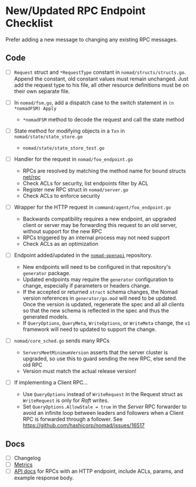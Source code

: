 # New/Updated RPC Endpoint Checklist

Prefer adding a new message to changing any existing RPC messages.

## Code

* [ ] `Request` struct and `*RequestType` constant in
      `nomad/structs/structs.go`. Append the constant, old constant
      values must remain unchanged. Just add the request type to his file, all other resource definitions
      must be on their own separate file.

* [ ] In `nomad/fsm.go`, add a dispatch case to the switch statement in `(n *nomadFSM) Apply`
  * `*nomadFSM` method to decode the request and call the state method

* [ ] State method for modifying objects in a `Txn` in `nomad/state/state_store.go`
  * `nomad/state/state_store_test.go`

* [ ] Handler for the request in `nomad/foo_endpoint.go`
  * RPCs are resolved by matching the method name for bound structs
	[net/rpc](https://golang.org/pkg/net/rpc/)
  * Check ACLs for security, list endpoints filter by ACL
  * Register new RPC struct in `nomad/server.go`
  * Check ACLs to enforce security

* [ ] Wrapper for the HTTP request in `command/agent/foo_endpoint.go`
  * Backwards compatibility requires a new endpoint, an upgraded
    client or server may be forwarding this request to an old server,
    without support for the new RPC
  * RPCs triggered by an internal process may not need support
  * Check ACLs as an optimization

* [ ] Endpoint added/updated in the [`nomad-openapi`](https://github.com/hashicorp/nomad-openapi) repository.
  * New endpoints will need to be configured in that repository's `generator` package.
  * Updated endpoints may require the `generator` configuration to change, especially if parameters or headers change.
  * If the accepted or returned `struct` schema changes, the Nomad version references in `generator/go.mod` will need
    to be updated. Once the version is updated, regenerate the spec and all all clients so that the new schema is
    reflected in the spec and thus the generated models.
  * If `QueryOptions`, `QueryMeta`, `WriteOptions`, or `WriteMeta` change, the `v1` framework will need to updated to
    support the change.

* [ ] `nomad/core_sched.go` sends many RPCs
  * `ServersMeetMinimumVersion` asserts that the server cluster is
    upgraded, so use this to guard sending the new RPC, else send the old RPC
  * Version must match the actual release version!

* [ ] If implementing a Client RPC...
  * Use `QueryOptions` instead of `WriteRequest` in the Request struct as
    `WriteRequest` is only for *Raft* writes.
  * Set `QueryOptions.AllowStale = true` in the *Server* RPC forwarder to avoid
    an infinite loop between leaders and followers when a Client RPC is
    forwarded through a follower. See
    https://github.com/hashicorp/nomad/issues/16517

## Docs

* [ ] Changelog
* [ ] [Metrics](https://www.nomadproject.io/docs/operations/metrics#server-metrics)
* [ ] [API docs](https://www.nomadproject.io/api-docs) for RPCs with an HTTP endpoint, include ACLs, params, and example response body.
